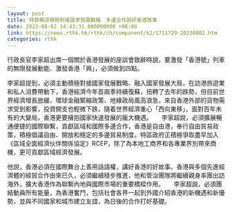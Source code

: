 ```yaml
---
layout: post
title: 特首稱須積極對接國家發展戰略　多邊合作說好香港故事
date: 2023-08-02 14:43:31.000000000 +08:00
link: https://news.rthk.hk/rthk/ch/component/k2/1711729-20230802.htm
categories: rthk
---
```


行政長官李家超出席一個關於香港發展的座談會致辭時說，要激發「香港號」列車的無限發展動能、激發香港「興」，必須做到四點。

李家超提到，必須主動積極對接國家發展戰略、融入國家發展大局，在訪港旅遊業和私人消費帶動下，香港經濟今年首兩季持續復蘇，扭轉了去年的跌勢，但目前世界經濟增長放緩、環球金融緊縮政策、地緣政局風高浪急，來自香港外部的貨物需求受到影響，投資開支也輕微下跌，隨着世界經濟重心「西向東移」，面對百年未有的大變局，香港更要擁抱國家快速發展的龐大機遇。
 
李家超說，必須擴展暢通便捷的國際聯繫，貢獻區域和國際多邊合作，香港是自由港，奉行自由貿易政策，積極倡議自由、開放和穩定的多邊貿易制度。特區政府正積極爭取盡早加入《區域全面經濟伙伴關係協定》RCEP，除了為本地工商界和各專業界別帶來商機，更可貢獻區域經濟發展。

他說，香港必須在國際舞台上善用話語權，講好香港的好故事。香港與多個先進經濟體的經貿合作由來已久，必須繼續穩步推進，他和管治團隊將繼續親身率團出訪海外，擴大香港作為聯繫內地與國際市場的重要橋樑作用。
 
李家超說，必須團結動員所有能量，為香港奮鬥，包括社會各界一起到外國介紹香港的新機遇和新優勢，並與不同國家和城市建立友誼，為日後的合作打好基礎。 
